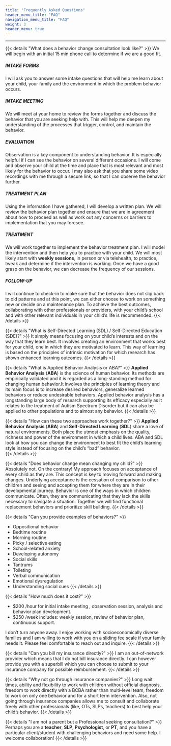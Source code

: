 ```yaml
---
title: "Frequently Asked Questions"
header_menu_title: "FAQ"
navigation_menu_title: "FAQ"
weight: 3
header_menu: true
---
```


----
{{< details "What does a behavior change consultation look like?" >}}
We will begin with an initial 15 min phone call to determine if we are a good fit.

##### INTAKE FORMS
I will ask you to answer some intake questions that will help me learn about your child, your family and the environment in which the problem behavior occurs. 

##### INTAKE MEETING 
We will meet at your home to review the forms together and discuss the behavior that you are seeking help with. This will help me deepen my understanding of the processes that trigger, control, and maintain the behavior.

##### EVALUATION
Observation is a key component to understanding behavior. It is especially helpful if I can see the behavior on several different occasions. I will come and observe your child at the time and place that is most relevant and most likely for the behavior to occur. I may also ask that you share some video recordings with me through a secure link, so that I can observe the behavior further.

##### TREATMENT PLAN
Using the information I have gathered, I will develop a written plan. We will review the behavior plan together and ensure that we are in agreement about how to proceed as well as work out any concerns or barriers  to implementation that you may foresee. 

##### TREATMENT 
We will work together to implement the behavior treatment plan. I will model the intervention and then help you to practice with your child. We will most likely start with **weekly sessions**, in person or via telehealth, to practice, tweak and determine if the intervention is working. Once we have a good grasp on the behavior, we can decrease the frequency of our sessions.

##### FOLLOW-UP
I will continue to check-in to make sure that the behavior does not slip back to old patterns and at this point, we can either choose to work on something new or decide on a maintenance plan. To achieve the best outcomes, collaborating with other professionals or providers, with your child’s school and with other relevant individuals in your child’s life is recommended.
{{< /details >}}

{{< details "What is Self-Directed Learning (SDL) / Self-Directed Education (SDE)?" >}}
It simply means focusing on your child’s interests and on the way that they learn best. It involves creating an environment that works best for your child, one in which they are motivated to learn. This way of learning is based on the principles of intrinsic motivation for which research has shown enhanced learning outcomes.
{{< /details >}}

{{< details "What is Applied Behavior Analysis or ABA?" >}}
**Applied Behavior Analysis** (**ABA**) is the science of human behavior. Its methods are empirically validated and it is regarded as a long-standing method for changing human behavior.It involves the principles of learning theory and its main focus is to increase desired behaviors, generalize learned behaviors or reduce undesirable behaviors. Applied behavior analysis has a longstanding large body of research supporting its efficacy especially as it relates to the treatment of Autism Spectrum Disorder but it can also be applied to other populations and to almost any behavior. 
{{< /details >}}

{{< details "How can these two approaches work together?" >}}
**Applied Behavior Analysis** (**ABA**) and **Self-Directed Learning** (**SDL**) share a love of natural environments. Both place the utmost emphasis on the quality, richness and power of the environment in which a child lives. ABA and SDL look at how you can change the environment to best fit the child’s learning style instead of focusing on the child’s “bad” behavior.  
{{< /details >}}

{{< details "Does behavior change mean changing my child?" >}}
Absolutely not. On the contrary! My approach focuses on acceptance of every child as they are. This concept is key to moving forward and making changes. Underlying acceptance is the cessation of comparison to other children and seeing and accepting them for where they are in their developmental journey. Behavior is one of the ways in which children communicate. Often, they are communicating that they lack the skills necessary to navigate a situation. Together we will find functional replacement behaviors and prioritize skill building. 
{{< /details >}}

{{< details "Can you provide examples of behaviors?" >}}
- Oppositional behavior
- Bedtime routine
- Morning routine
- Picky / selective eating
- School-related anxiety
- Developing autonomy
- Social skills
- Tantrums
- Toileting
- Verbal communication
- Emotional dysregulation
- Understanding social cues
{{< /details >}}

{{< details "How much does it cost?" >}}
- $200 /hour for initial intake meeting , observation session, analysis and behavior plan development.
- $250 /week includes: weekly session, review of behavior plan, continuous support.

I don’t turn anyone away. I enjoy working with socioeconomically diverse families and I am willing to work with you on a sliding fee scale if your family needs it. Please feel comfortable to reach out and inquire.
{{< /details >}}

{{< details "Can you bill my insurance directly?" >}}
I am an out-of-network provider which means that I do not bill insurance directly. I can however provide you with a superbill which you can choose to submit to your insurance company for possible reimbursement.
{{< /details >}}

{{< details "Why not go through insurance companies?" >}}
Long wait times, ability and flexibility to work with children without official diagnosis, freedom to work directly with a BCBA rather than multi-level team, freedom to work on only one behavior and for a short term intervention. Also, not going through insurance companies allows me to consult and collaborate freely with other professionals (like, OTs, SLPs, teachers) to best help your child’s behavior. 
{{< /details >}}

{{< details "I am not a parent but a Professional seeking consultation?" >}}
Perhaps you are a **teacher**, **SLP**, **Psychologist**, or **PT**, and you have a particular client/student with challenging behaviors and need some help. I welcome collaboration!
{{< /details >}}


